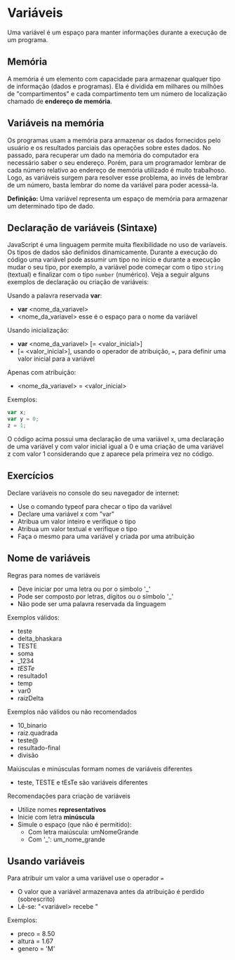 # Variáveis

Uma variável é um espaço para manter informações durante a execução de um programa. 

## Memória 

A memória é um elemento com capacidade para armazenar qualquer tipo de informação (dados e programas). Ela é dividida em milhares ou milhões de "compartimentos" e cada compartimento tem um número de localização chamado de **endereço de memória**. 


## Variáveis na memória 

Os programas usam a memória para armazenar os dados fornecidos pelo usuário e os resultados parciais das operações sobre estes dados. No passado, para recuperar um dado na memória do computador era necessário saber o seu endereço. Porém, para um programador lembrar de cada número relativo ao endereço de memória utilizado é muito trabalhoso. Logo, as variáveis surgem para resolver esse problema, ao invés de lembrar de um número, basta lembrar do nome da variável para poder acessá-la.    


**Definição:** Uma variável representa um espaço de memória para armazenar um determinado tipo de dado. 

## Declaração de variáveis (Sintaxe) 

JavaScript é uma linguagem permite muita flexibilidade no uso de varíaveis. Os tipos de dados são definidos dinamicamente. Durante a execução do código uma variável pode assumir um tipo no início e durante a execução mudar o seu tipo, por exemplo, a variável pode começar com o tipo `string` (textual) e finalizar com o tipo `number` (numérico). Veja a seguir alguns exemplos de declaração ou criação de variáveis: 

Usando a palavra reservada **var**:
* **var** <nome_da_variavel>
* <nome_da_variavel> esse é o espaço para o nome da variável 

Usando inicialização: 
* **var** <nome_da_variavel> [= <valor_inicial>]
* [= <valor_inicial>], usando o operador de atribuição, `=`, para definir uma valor inicial para a variável 

Apenas com atribuição: 
* <nome_da_variavel> = <valor_inicial> 

Exemplos: 
```javascript
var x; 
var y = 0;
z = 1; 
``` 
O código acima possui uma declaração de uma variável x, uma declaração de uma variável y com valor inicial igual a 0 e uma criação de uma variável z com valor 1 considerando que z aparece pela primeira vez no código. 

## Exercícios

Declare variáveis no console do seu navegador de internet:   
* Use o comando typeof para checar o tipo da variável 
* Declare uma variável x com "var" 
* Atribua um valor inteiro e verifique o tipo
* Atribua um valor textual e verifique o tipo  
* Faça o mesmo para uma variável y criada por uma atribuição 

## Nome de variáveis

Regras para nomes de variáveis
* Deve iniciar por uma letra ou por o símbolo '_'
* Pode ser composto por letras, dígitos ou o símbolo '_' 
* Não pode ser uma palavra reservada da linguagem

Exemplos válidos: 
* teste			
* delta_bhaskara		
* TESTE
* soma			
* _1234				
* _tESTe_				
* resultado1
* temp			
* var0				
* raizDelta			

Exemplos não válidos ou não recomendados 
* 10_binario		
* raiz.quadrada		
* teste@				
* resultado-final 		
* divisão

Maiúsculas e minúsculas formam nomes de variáveis diferentes 
* teste, TESTE e tEsTe são variáveis diferentes 

Recomendações para criação de variáveis
* Utilize nomes **representativos**
* Inicie com letra **minúscula**
* Simule o espaço (que não é permitido):
  * Com letra maiúscula: umNomeGrande
  * Com '_': um_nome_grande
 
## Usando variáveis
Para atribuir um valor a uma variável use o operador `=`
* O valor que a variável armazenava antes da atribuição é perdido (sobrescrito)
* Lê-se: "<variável> recebe <valor>" 

Exemplos:
* preco = 8.50
* altura = 1.67
* genero = 'M'



